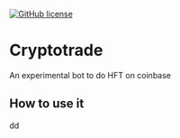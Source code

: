[![GitHub license](https://img.shields.io/github/license/amcalabretta/botbase?style=plastic)](https://github.com/amcalabretta/botbase/blob/master/LICENSE)

# Cryptotrade
An experimental bot to do HFT on coinbase

## How to use it



dd



